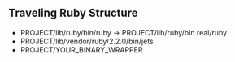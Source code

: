 ## Traveling Ruby Structure

* PROJECT/lib/ruby/bin/ruby -> PROJECT/lib/ruby/bin.real/ruby
* PROJECT/lib/vendor/ruby/2.2.0/bin/jets
* PROJECT/YOUR_BINARY_WRAPPER

